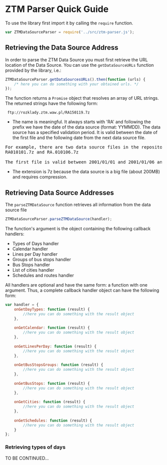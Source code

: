 ZTM Parser Quick Guide
=============

To use the library first import it by calling the `require` function.

```javascript
var ZTMDataSourceParser = require('../src/ztm-parser.js');
```

Retrieving the Data Source Address
-------------------

In order to parse the ZTM Data Source you must first retrieve the URL location of the Data Source. You can use the
`getDataSourceURLs` function provided by the library, i.e.:

```javascript
ZTMDataSourceParser.getDataSourcesURLs().then(function (urls) {
    /* here you can do something with your obtained urls. */
});
```

The function returns a `Promise` object that resolves an array of URL strings. The returned strings have the following form:

```
 ftp://rozklady.ztm.waw.pl/RA150119.7z
```

* The name is meaningful. It always starts with 'RA' and following the prefix we have the date of the data source
(format: YYMMDD). The data source has a specified validation period. It is valid between the date of the first file and the following date from the next data source file.

<pre>
For example, there are two data source files in the repository: 
RA010101.7z and RA.010106.7z

The first file is valid between 2001/01/01 and 2001/01/06 and the second is valid from 2001/01/06 till now().
</pre>

* The extension is 7z because the data source is a big file (about 200MB) and requires compression.

Retrieving Data Source Addresses
-------------------

The `parseZTMDataSource` function retrieves all information from the data source file

```javascript
ZTMDataSourceParser.parseZTMDataSource(handler);
```

The function's argument is the object containing the following callback handlers:

* Types of Days handler
* Calendar handler
* Lines per Day handler
* Groups of bus stops handler
* Bus Stops handler
* List of cities handler
* Schedules and routes handler

All handlers are optional and have the same form: a function with one argument. Thus, a complete callback handler object can have the following form:

```javascript
var handler = {
    onGetDayTypes: function (result) {
        //here you can do something with the result object
    },
    
    onGetCalendar: function (result) {
        //here you can do something with the result object
    },
    
    onGetLinesPerDay: function (result) {
        //here you can do something with the result object
    },
    
    onGetBusStopsGroups: function (result) {
        //here you can do something with the result object
    },
    
    onGetBusStops: function (result) {
        //here you can do something with the result object
    },
    
    onGetCities: function (result) {
        //here you can do something with the result object
    },
    
    onGetSchedules: function (result) {
        //here you can do something with the result object
    }
};
```

### Retrieving types of days

TO BE CONTINUED...
